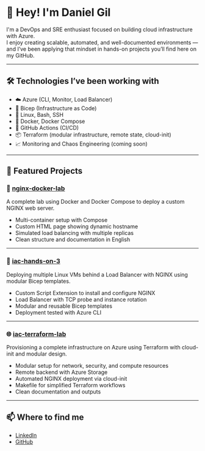 # 👋 Hey! I'm Daniel Gil

I'm a DevOps and SRE enthusiast focused on building cloud infrastructure with Azure.  
I enjoy creating scalable, automated, and well-documented environments — and I’ve been applying that mindset in hands-on projects you’ll find here on my GitHub.

---

## 🛠️ Technologies I’ve been working with

- ☁️ Azure (CLI, Monitor, Load Balancer)
- 🧱 Bicep (Infrastructure as Code)
- 🐧 Linux, Bash, SSH
- 🐳 Docker, Docker Compose
- 🔁 GitHub Actions (CI/CD)
- 📦 Terraform (modular infrastructure, remote state, cloud-init)
- 📈 Monitoring and Chaos Engineering (coming soon)

---

## 📂 Featured Projects

### 🔧 [nginx-docker-lab](https://github.com/gil-daniel/nginx-docker-lab)  
A complete lab using Docker and Docker Compose to deploy a custom NGINX web server.

- Multi-container setup with Compose
- Custom HTML page showing dynamic hostname
- Simulated load balancing with multiple replicas
- Clean structure and documentation in English

---

### 🧱 [iac-hands-on-3](https://github.com/gil-daniel/iac-hands-on-3)  
Deploying multiple Linux VMs behind a Load Balancer with NGINX using modular Bicep templates.

- Custom Script Extension to install and configure NGINX
- Load Balancer with TCP probe and instance rotation
- Modular and reusable Bicep templates
- Deployment tested with Azure CLI

---
### 🌐 [iac-terraform-lab](https://github.com/gil-daniel/iac-terraform-lab)  
Provisioning a complete infrastructure on Azure using Terraform with cloud-init and modular design.

- Modular setup for network, security, and compute resources
- Remote backend with Azure Storage
- Automated NGINX deployment via cloud-init
- Makefile for simplified Terraform workflows
- Clean documentation and outputs

---

## 📫 Where to find me

- [LinkedIn](https://www.linkedin.com/in/danielgil-/)
- [GitHub](https://github.com/gil-daniel)
